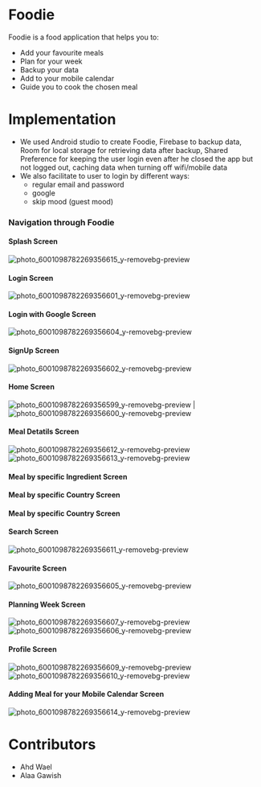 # Foodie
Foodie is a food application that helps you to:
+ Add your favourite meals
+ Plan for your week
+ Backup your data
+ Add to your mobile calendar
+ Guide you to cook the chosen meal

# Implementation
+ We used Android studio to create Foodie, Firebase to backup data, Room for local storage for retrieving data after backup, Shared Preference for keeping the user login even after he closed the app but not logged out, caching data when turning off wifi/mobile data
+ We also facilitate to user to login by different ways:
  + regular email and password
  + google
  + skip mood (guest mood)

### Navigation through Foodie

#### Splash Screen
![photo_6001098782269356615_y-removebg-preview](https://user-images.githubusercontent.com/92337458/218310282-202d5eed-6a6b-4c59-95f7-561ca30c6da2.png)

#### Login Screen 
![photo_6001098782269356601_y-removebg-preview](https://user-images.githubusercontent.com/92337458/218310320-ec122196-531c-4bfa-b9ee-e3abdf367f13.png)

#### Login with Google Screen
![photo_6001098782269356604_y-removebg-preview](https://user-images.githubusercontent.com/92337458/218310485-cbf41155-8666-41af-9024-6a8c959e3483.png)

#### SignUp Screen 
![photo_6001098782269356602_y-removebg-preview](https://user-images.githubusercontent.com/92337458/218310346-58e6d562-ed6e-4153-a64c-0c54737987aa.png)

#### Home Screen 
![photo_6001098782269356599_y-removebg-preview](https://user-images.githubusercontent.com/92337458/218310392-fc4bd679-afdd-4444-a84e-bab73acca522.png)
|![photo_6001098782269356600_y-removebg-preview](https://user-images.githubusercontent.com/92337458/218310395-2c001a7c-5a2b-4e45-a4d0-a5959d7305ea.png)

#### Meal Detatils Screen
![photo_6001098782269356612_y-removebg-preview](https://user-images.githubusercontent.com/92337458/218310451-d1d37e6b-f4b9-40b5-8304-56c40a94f32d.png)
![photo_6001098782269356613_y-removebg-preview](https://user-images.githubusercontent.com/92337458/218310452-f0b43f7c-e0f0-4e1a-b6fe-8e54278726c2.png)

#### Meal by specific Ingredient Screen

#### Meal by specific Country Screen

#### Meal by specific Country Screen

#### Search Screen
![photo_6001098782269356611_y-removebg-preview](https://user-images.githubusercontent.com/92337458/218310549-04e3201d-47e9-47f1-84a5-71644d55a4e8.png)

#### Favourite Screen 
![photo_6001098782269356605_y-removebg-preview](https://user-images.githubusercontent.com/92337458/218310578-5ecf3bb5-2f9b-4b4b-a481-ddcb0ce393e3.png)

#### Planning Week Screen 
![photo_6001098782269356607_y-removebg-preview](https://user-images.githubusercontent.com/92337458/218310617-f12ae16f-c773-4d7a-bcea-f5c5dbe4708d.png)
![photo_6001098782269356606_y-removebg-preview](https://user-images.githubusercontent.com/92337458/218310629-3bd29885-8cbe-4c62-abca-7b2102869db5.png)

#### Profile Screen 
![photo_6001098782269356609_y-removebg-preview](https://user-images.githubusercontent.com/92337458/218310676-f7f65272-60b4-4cc0-9ed1-88403dbadc34.png)
![photo_6001098782269356610_y-removebg-preview](https://user-images.githubusercontent.com/92337458/218310679-b7a95e81-3228-4267-bc8d-a0bcc51de8ec.png)

#### Adding Meal for your Mobile Calendar Screen 
![photo_6001098782269356614_y-removebg-preview](https://user-images.githubusercontent.com/92337458/218310759-84464af3-b662-4ad4-9611-1d784138e58c.png)

# Contributors
+ Ahd Wael
+ Alaa Gawish
